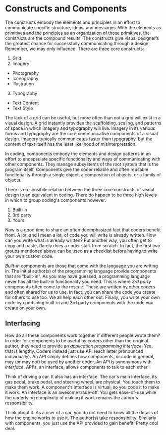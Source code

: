 # Constructs and Components

The constructs embody the elements and principles in an effort to communicate specific structure, ideas, and messages. With the elements as primitives and the principles as an organization of those primitives, the constructs are the compound results. The constructs give visual designer’s the greatest chance for successfully communicating through a design. Remember, we may only influence. There are three core constructs:

1. Grid
2. Imagery
  - Photography
  - Iconography
  - Illustration
3. Typography
  - Text Content
  - Text Style

The lack of a grid can be useful, but more often than not a grid will exist in a visual design. A grid instantly provides the scaffolding, scaling, and patterns of space in which imagery and typography will live. Imagery in its various forms and typography are the core communicative components of a visual design. Imagery typically communicates faster than typography, but the content of text itself has the least likelihood of misinterpretation.

In coding, components embody the elements and design patterns in an effort to encapsulate specific functionality and ways of communicating with other components. They manage subsystems of the root system that is the program itself. Components give the coder reliable and often reusable functionality through a single object, a composition of objects, or a family of objects.

There is no sensibile relation between the three core constructs of visual design to an equivalent in coding. There do happen to be three high levels in which to group coding's components however.

1. Built-in
2. 3rd party
3. Yours

Now is a good time to share an often deemphasized fact that coders benefit from. A lot, and I mean a lot, of code you will write is already written. How can you write what is already written? Put another way, you often get to copy and paste. Rarely does a coder start from scratch. In fact, the first two groups mentioned above can be used as a checklist before having to write your own custom code.

*Built-in* components are those that come with the language you are writing in. The initial author(s) of the programming language provide components that are "built-in". As you may have guessed, a programming language never has all the built-in functionality you need. This is where *3rd party* components often come to the rescue. These are written by other coders and often shared for us to use. In fact, you can share the code you create for others to use too. We all help each other out. Finally, you write your own code by combining built-in and 3rd party components with the code you create on your own.

## Interfacing

How do all these components work together if different people wrote them? In order for components to be useful by coders other than the original author, they need to provide an *application programming interface*. Yea, that is lengthy. Coders instead just use API (each letter pronounced individually). An API simply defines how components, or code in general, may (or may not) be used by another coder. An API is synonymous with *interface*. API's, an interface, allows components to talk to each other.

Think of driving a car. It also has an interface. The car's main interface, its gas pedal, brake pedal, and steering wheel, are physical. You touch them to make them work. A component's interface is virtual, so you code it to make it work. An interface is an awesome trade-off. You gets ease-of-use while the underlying complexity of making it work remains the author's responsibility.

Think about it. As a user of a car, you do not need to know all the details of how the engine works to use it. The author(s) take responsibility. Similarly with components, you just use the API provided to gain benefit. Pretty cool deal.
